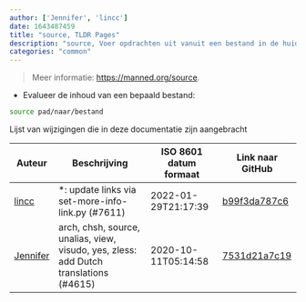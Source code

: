```yaml
---
author: ['Jennifer', 'lincc']
date: 1643487459
title: "source, TLDR Pages"
description: "source, Voer opdrachten uit vanuit een bestand in de huidige shell."
categories: "common"
---
```

> Meer informatie: <https://manned.org/source>.

- Evalueer de inhoud van een bepaald bestand:

```bash
source pad/naar/bestand
```
Lijst van wijzigingen die in deze documentatie zijn aangebracht


Auteur | Beschrijving | ISO 8601 datum formaat | Link naar GitHub
------|-----|-----|-----
[lincc](mailto:46962923+blueskyson@users.noreply.github.com) | *: update links via set-more-info-link.py (#7611) | 2022-01-29T21:17:39 | [b99f3da787c6](https://github.com/tldr-pages/tldr/commit/b99f3da787c6f43a545b9cb5ebd8265b1367fbc4)
[Jennifer](mailto:42771751+JenniX3@users.noreply.github.com) | arch, chsh, source, unalias, view, visudo, yes, zless: add Dutch translations (#4615) | 2020-10-11T05:14:58 | [7531d21a7c19](https://github.com/tldr-pages/tldr/commit/7531d21a7c196b688b6ac1bf55a4693d841bc524)

